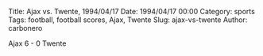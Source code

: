 Title: Ajax vs. Twente, 1994/04/17
Date: 1994/04/17 00:00
Category: sports
Tags: football, football scores, Ajax, Twente
Slug: ajax-vs-twente
Author: carbonero


Ajax 6 - 0 Twente
